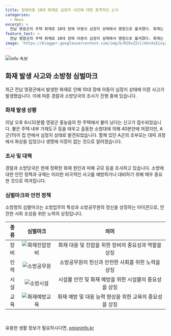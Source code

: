 ```yaml
---
title: 장애아동 10대 화재로 심정지 사건에 대한 충격적인 소식
categories:
  - News
excerpt: >
  전남 영광군의 주택 화재로 10대 장애 아동이 심정지 상태에서 병원으로 옮겨졌다. 화재는 주택 내부에서 발생했으며 소방대에 의해 40분만에 진압됐지만, A군(11)은 심정지 상태로 발견됐다. A군의 조부모는 대피 중 화상을 입었지만 생명에는 지장이 없는 것으로 알려졌다. 경찰과 소방당국은 원인과 피해 규모를 조사 중이다.
feature_text: >
  전남 영광군의 주택 화재로 10대 장애 아동이 심정지 상태에서 병원으로 옮겨졌다. 화재는 주택 내부에서 발생했으며 소방대에 의해 40분만에 진압됐지만, A군(11)은 심정지 상태로 발견됐다. A군의 조부모는 대피 중 화상을 입었지만 생명에는 지장이 없는 것으로 알려졌다. 경찰과 소방당국은 원인과 피해 규모를 조사 중이다.
image: 'https://blogger.googleusercontent.com/img/b/R29vZ2xl/AVvXsEixyZcFfHzMRdzZMjFBmAUKJYCLCGyLL1o632UiGVXcaFdKo_bkvkuCioo0uUKlGfBVcT3P84aROyZIXSBEx3Aw5nCQ3pTgDom1WDC4m8eifvWiAmWEEVb4x6G_l8C0QH225ldMjyaFvpxGEBGNO37VmDTDMHGhJPq73UglMfDca1-0aw/s1600/blogspot.png'
---
```


<p><img src="https://blogger.googleusercontent.com/img/b/R29vZ2xl/AVvXsEixyZcFfHzMRdzZMjFBmAUKJYCLCGyLL1o632UiGVXcaFdKo_bkvkuCioo0uUKlGfBVcT3P84aROyZIXSBEx3Aw5nCQ3pTgDom1WDC4m8eifvWiAmWEEVb4x6G_l8C0QH225ldMjyaFvpxGEBGNO37VmDTDMHGhJPq73UglMfDca1-0aw/s1600/blogspot.png" alt="info 속보" /></p>

<h2 data-ke-size="size26">화재 발생 사고와 소방청 심벌마크</h2>

<p data-ke-size="size16">최근 전남 영광군에서 발생한 화재로 인해 10대 장애 아동이 심정지 상태에 이른 사고가 발생했습니다. 이에 따른 경찰과 소방당국의 조사가 진행 중에 있습니다.</p>

<h3>화재 발생 상황</h3>

<p data-ke-size="size16">이날 오후 8시32분쯤 영광군 홍농읍의 한 주택에서 불이 났다는 신고가 접수되었습니다. 불은 주택 내부 가재도구 등을 태우고 출동한 소방대에 의해 40분만에 꺼졌지만, A군(11)이 집 안에서 심정지 상태로 발견되었습니다. 함께 있던 A군의 조부모는 대피 과정에서 화상을 입었으나 생명에 지장이 없는 것으로 알려졌습니다.</p>

<h3>조사 및 대책</h3>

<p data-ke-size="size16">경찰과 소방당국은 현재 정확한 화재 원인과 피해 규모 등을 조사하고 있습니다. 소방에 대한 안전 정책과 규제는 이러한 비극적인 사고를 예방하거나 대비하기 위해 매우 중요한 것으로 여겨집니다.</p>

<h3>심벌마크와 안전 정책</h3>

<p data-ke-size="size16">소방청의 심벌마크는 소방업무의 특성과 소방공무원의 정신을 상징하는 아이콘으로, 안전한 사회 조성을 위한 노력의 상징입니다.</p>

<table>
    <thead>
        <tr>
            <th style="text-align: center;">종류</th>
            <th style="text-align: center;">심벌마크</th>
            <th style="text-align: center;">의미</th>
        </tr>
    </thead>
    <tbody>
        <tr>
            <td style="text-align: center;">장비</td>
            <td style="text-align: center;"><img src="https://www.fire.go.kr/img/introduce/symbol01.jpg" alt="화재진압장비"></td>
            <td style="text-align: center;">화재 대응 및 진압을 위한 장비의 중요성과 역할을 상징</td>
        </tr>
        <tr>
            <td style="text-align: center;">인력</td>
            <td style="text-align: center;"><img src="https://www.fire.go.kr/img/introduce/symbol02.jpg" alt="소방공무원"></td>
            <td style="text-align: center;">소방공무원의 헌신과 안전한 사회를 위한 노력을 상징</td>
        </tr>
        <tr>
            <td style="text-align: center;">시설</td>
            <td style="text-align: center;"><img src="https://www.fire.go.kr/img/introduce/symbol03.jpg" alt="소방시설"></td>
            <td style="text-align: center;">시설물 안전 및 화재 예방을 위한 시설물의 중요성을 상징</td>
        </tr>
        <tr>
            <td style="text-align: center;">교육</td>
            <td style="text-align: center;"><img src="https://www.fire.go.kr/img/introduce/symbol04.jpg" alt="화재예방교육"></td>
            <td style="text-align: center;">화재 예방 및 대응 능력 향상을 위한 교육의 중요성을 상징</td>
        </tr>
    </tbody>
</table>

<p data-ke-size="size16">&nbsp;</p>
유용한 생활 정보가 필요하시다면, <a href="https://onioninfo.kr" rel="dofollow">onioninfo.kr</a>


